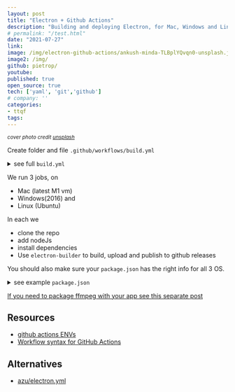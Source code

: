 ```yaml
---
layout: post
title: "Electron + Github Actions"
description: "Building and deploying Electron, for Mac, Windows and Linux, to github releases using github actions"
# permalink: "/test.html"
date: "2021-07-27"
link: 
image: /img/electron-github-actions/ankush-minda-TLBplYQvqn0-unsplash.jpeg
image2: /img/
github: pietrop/
youtube: 
published: true
open_source: true
tech: ['yaml', 'git','github']
# company: ''
categories:
- ttqf
tags:
---
```


<small><i>cover photo credit [unsplash](https://unsplash.com/photos/TLBplYQvqn0) </i></small>

<!-- 
<div class="image-wrapper">
    <img src="{{ image2 }}" alt="{{ description }}" />
</div> -->


<!-- 0000-mm-dd-title.md -->

Create folder and file `.github/workflows/build.yml`


<details>
  <summary>see full <code>build.yml</code></summary>


```yaml
name: Build Electron Releases 
on:
  push:
    branches:
      - master # TODO: you can tweak this to run only a specific branch of your choosing
jobs:
  # Mac version M1 arm64 + older
  build_on_mac:
    runs-on: macOS-latest
    steps:
    - uses: actions/checkout@master
      with:
        ref: master # TODO: you can tweak this to run only a specific branch of your choosing
    - uses: actions/setup-node@master
      with:
        node-version: 14
    - name: Install dependencies
      run: npm install
    - name: Build Electron
      env:
        ELECTRON: true
        PUBLISH_FOR_PULL_REQUEST: false
        ELECTRON_CACHE: $HOME/.cache/electron
        ELECTRON_BUILDER_CACHE: $HOME/.cache/electron-builder
        USE_HARD_LINKS: false
        YARN_GPG: no
        GITHUB_TOKEN: ${{ secrets.github_token }}
      run: npm run build:m:publish:always # your npm script in package.json to run electron builder for mac
    - name: see directory
      run: ls ./dist
  # Linux version
  build_on_linux:
    runs-on: ubuntu-latest
    steps:
    - uses: actions/checkout@master
      with:
        ref: master # TODO: you can tweak this to run only a specific branch of your choosing
    - uses: actions/setup-node@master
      with:
        node-version: 14
    - name: Install dependencies
      run: npm install
    - name: Build Electron
      env:
        ELECTRON: true
        PUBLISH_FOR_PULL_REQUEST: false
        ELECTRON_CACHE: $HOME/.cache/electron
        ELECTRON_BUILDER_CACHE: $HOME/.cache/electron-builder
        USE_HARD_LINKS: false
        YARN_GPG: no
        GITHUB_TOKEN: ${{ secrets.github_token }}
      run: npm run build:l:publish:always # your npm script in package.json to run electron builder for linux
    - name: see directory
      run: ls ./dist
  # Windows version
  build_on_win:
    runs-on: windows-2016
    steps:
    - uses: actions/checkout@master
      with:
        ref:  master # TODO: you can tweak this to run only a specific branch of your choosing  
    - uses: actions/setup-node@master
      with:
        node-version: 14
    - name: Install dependencies
      run: npm install
    - name: Build Electron on Windows
      env:
        ELECTRON: true
        PUBLISH_FOR_PULL_REQUEST: false
        ELECTRON_CACHE: $HOME/.cache/electron
        ELECTRON_BUILDER_CACHE: $HOME/.cache/electron-builder
        USE_HARD_LINKS: false
        YARN_GPG: no
        GITHUB_TOKEN: ${{ secrets.github_token }}
      run: npm run build:w:publish:always # your npm script in package.json to run electron builder for windows
    - name: see directory
      run: ls .\dist\squirrel-windows
```

</details>

We run 3 jobs, on
-  Mac (latest M1 vm)
-  Windows(2016) and
-   Linux (Ubuntu)

In each we 
- clone the repo
- add nodeJs
- install dependencies 
- Use `electron-builder` to build, upload and publish to github releases


You should also make sure your `package.json` has the right info for all 3 OS.

<details>
  <summary>see example <code>package.json</code></summary>

```json
{
  "name": "digital-paper-edit-electron",
  "productName": "autoEdit 3", // TODO: set for your app
  "version": "1.6.2-alpha.22", // TODO: set for your app
  "description": "Digital Paper Edit app",// TODO: set for your app
  "main": "src/electron-main.js", // TODO: set for your app
  "scripts": {
    ...
    "build:l:publish:always": "electron-builder -l --publish always",
    "build:m:publish:always": "electron-builder -m  --x64 --arm64 --publish always",
    "build:w:publish:always": "electron-builder -w --x64 --ia32 --publish always",
  },
  "license": "MIT", // TODO: set for your app
  "author": "Pietro Passarelli CC0 2019", // TODO: set for your app
  "contributors": [
    ""
  ],
  "bugs": {
    "url": "https://github.com/pietrop/digital-paper-edit-electron/issues" // TODO: set for your app
  },
  "homepage": "https://github.com/pietrop/digital-paper-edit-electron", // TODO: set for your app
  "repository": {
    "type": "git",
    "url": "git+https://github.com/pietrop/digital-paper-edit-electron.git" // TODO: set for your app
  },
  "build": {
    "publish": {
      "provider": "github",
      "releaseType": "prerelease",
      "vPrefixedTagName": false,
      "owner": "pietrop", // TODO: set for your app
      "repo": "digital-paper-edit-electron" // TODO: set for your app
    },
    "appId": "org.dpe.dpe-electron", // TODO: set for your app
    "artifactName": "${productName}-${version}-${arch}.${ext}",
    "asar": false,
    "directories": {
      "buildResources": "assets"
    },
    "files": [ // TODO: This might not be needed depending on your config
      "**/*",
      "build/**",
      "!config/",
      "!assets/",
      "!spec/",
      "!project_page/",
      "!vendor/",
      "!docs/",
      "!dist/",
      "!icons/",
      "node_modules/**/*"
    ],
    "copyright": "Pietro Passarelli CC0 2020", // TODO: set for your app
    "mac": {
      "category": "public.app-category.productivity",// TODO: set category for your app
      "target": [
        {
          "target": "dmg",
          "arch": [
            "x64",
            "arm64"
          ]
        }
      ]
    },
    "dmg": { // TODO: This might not be needed depending on your config
      "background": "assets/background.png", // TODO: it assumes you have a background image for your dmg
      "icon": "assets/icon.icns", // TODO: it assumes you have an icon image for your dmg
      "iconSize": 128,
      "contents": [
        {
          "x": 448,
          "y": 340,
          "type": "link",
          "path": "/Applications"
        },
        {
          "x": 192,
          "y": 340,
          "type": "file"
        }
      ]
    },
    "win": {
      "artifactName": "${productName}-${version}-${arch}.${ext}",
      "target": [
        {
          "target": "portable",
          "arch": [
            "x64",
            "arm64",
            "ia32"
          ]
        }
      ],
      "icon": "build/icon.ico",
    },
    "deb": {
      "synopsis": "Digital Paper Edit Desktop App"  // TODO: set synopsis for your app
    },
    "linux": {
      "category": "",
      "packageCategory": "GNOME;GTK;VideoEditing;PaperEditing;Transcriptions",  // TODO: set packageCategory for your app
      "description": "Digital Paper Edit Desktop App", // TODO: description for your app
      "target": [
        "AppImage"
      ],
      "maintainer": "Pietro Passarelli",
    }
  },
  "devDependencies": {
    ...
    "electron": "^12.0.0",
    "electron-builder": "^22.11.7",
    ...
  }
}

```


</details>


[If you need to package ffmpeg with your app see this separate post](/ffmpeg-electron.html)

## Resources
- [github actions ENVs](https://docs.github.com/en/actions/reference/environment-variables)
- [Workflow syntax for GitHub Actions](https://docs.github.com/en/enterprise-server@3.0/actions/reference/workflow-syntax-for-github-actions)

## Alternatives 
- [azu/electron.yml](https://gist.github.com/azu/673426500458f63f019c8f5e013f282a)